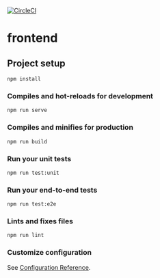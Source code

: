 [![CircleCI](https://circleci.com/gh/amrap030/workoutapp.svg?style=shield&circle-token=fff006b0709ed9993416c2b9afb5583b3d7dc6e9)](https://circleci.com/gh/amrap030/workoutapp)

# frontend

## Project setup
```
npm install
```

### Compiles and hot-reloads for development
```
npm run serve
```

### Compiles and minifies for production
```
npm run build
```

### Run your unit tests
```
npm run test:unit
```

### Run your end-to-end tests
```
npm run test:e2e
```

### Lints and fixes files
```
npm run lint
```

### Customize configuration
See [Configuration Reference](https://cli.vuejs.org/config/).
